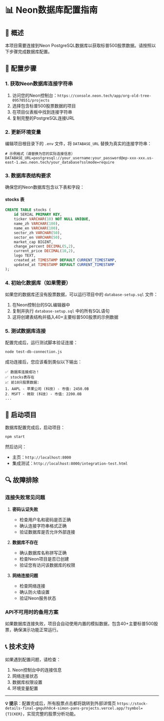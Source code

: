 # 📊 Neon数据库配置指南

## 🎯 概述
本项目需要连接到Neon PostgreSQL数据库以获取标普500股票数据。请按照以下步骤完成数据库配置。

## 🔧 配置步骤

### 1. 获取Neon数据库连接字符串
1. 访问您的Neon控制台：`https://console.neon.tech/app/org-old-tree-09570551/projects`
2. 选择包含标普500股票数据的项目
3. 在项目仪表板中找到连接字符串
4. 复制完整的PostgreSQL连接URL

### 2. 更新环境变量
编辑项目根目录下的 `.env` 文件，将 `DATABASE_URL` 替换为真实的连接字符串：

```env
# 示例格式（请替换为您的实际连接信息）
DATABASE_URL=postgresql://your_username:your_password@ep-xxx-xxx.us-east-1.aws.neon.tech/your_database?sslmode=require
```

### 3. 数据库表结构要求
确保您的Neon数据库包含以下表和字段：

#### stocks 表
```sql
CREATE TABLE stocks (
    id SERIAL PRIMARY KEY,
    ticker VARCHAR(10) NOT NULL UNIQUE,
    name_zh VARCHAR(100),
    name_en VARCHAR(100),
    sector_zh VARCHAR(50),
    sector_en VARCHAR(50),
    market_cap BIGINT,
    change_percent DECIMAL(5,2),
    current_price DECIMAL(10,2),
    logo TEXT,
    created_at TIMESTAMP DEFAULT CURRENT_TIMESTAMP,
    updated_at TIMESTAMP DEFAULT CURRENT_TIMESTAMP
);
```

### 4. 初始化数据库（如果需要）
如果您的数据库还没有股票数据，可以运行项目中的 `database-setup.sql` 文件：

1. 在Neon控制台的SQL编辑器中
2. 复制并执行 `database-setup.sql` 中的所有SQL语句
3. 这将创建表结构并插入40+主要标普500股票的示例数据

### 5. 测试数据库连接
配置完成后，运行测试脚本验证连接：

```bash
node test-db-connection.js
```

成功连接后，您应该看到类似以下输出：
```
✅ 数据库连接成功！
✅ stocks表存在
📈 前10只股票数据:
1. AAPL - 苹果公司 (科技) - 市值: 2450.0B
2. MSFT - 微软 (科技) - 市值: 2200.0B
...
```

## 🚀 启动项目
数据库配置完成后，启动项目：

```bash
npm start
```

然后访问：
- 主页：`http://localhost:8000`
- 集成测试：`http://localhost:8000/integration-test.html`

## 🔍 故障排除

### 连接失败常见问题

1. **密码认证失败**
   - 检查用户名和密码是否正确
   - 确认连接字符串格式正确
   - 验证数据库是否允许外部连接

2. **数据库不存在**
   - 确认数据库名称拼写正确
   - 检查Neon项目是否已创建
   - 验证您有访问该数据库的权限

3. **网络连接问题**
   - 检查网络连接
   - 确认防火墙设置
   - 验证Neon服务状态

### API不可用时的备用方案
如果数据库连接失败，项目会自动使用内置的模拟数据，包含40+主要标普500股票，确保演示功能正常运行。

## 📞 技术支持
如果遇到配置问题，请检查：
1. Neon控制台中的连接信息
2. 网络连接状态
3. 数据库权限设置
4. 环境变量配置

---

**💡 提示**：配置完成后，所有股票点击都将跳转到外部详情页 `https://stock-details-final-gmguhh0c4-simon-pans-projects.vercel.app/?symbol={TICKER}`，实现完整的股票分析功能。